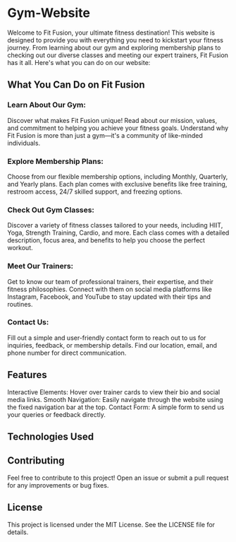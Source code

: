 # Gym-Website
Welcome to Fit Fusion, your ultimate fitness destination! This website is designed to provide you with everything you need to kickstart your fitness journey. From learning about our gym and exploring membership plans to checking out our diverse classes and meeting our expert trainers, Fit Fusion has it all. Here's what you can do on our website:

## What You Can Do on Fit Fusion
### Learn About Our Gym:
Discover what makes Fit Fusion unique! Read about our mission, values, and commitment to helping you achieve your fitness goals.
Understand why Fit Fusion is more than just a gym—it's a community of like-minded individuals.
### Explore Membership Plans:
Choose from our flexible membership options, including Monthly, Quarterly, and Yearly plans.
Each plan comes with exclusive benefits like free training, restroom access, 24/7 skilled support, and freezing options.
### Check Out Gym Classes:
Discover a variety of fitness classes tailored to your needs, including HIIT, Yoga, Strength Training, Cardio, and more.
Each class comes with a detailed description, focus area, and benefits to help you choose the perfect workout.
### Meet Our Trainers:
Get to know our team of professional trainers, their expertise, and their fitness philosophies.
Connect with them on social media platforms like Instagram, Facebook, and YouTube to stay updated with their tips and routines.
### Contact Us:
Fill out a simple and user-friendly contact form to reach out to us for inquiries, feedback, or membership details.
Find our location, email, and phone number for direct communication.

## Features
Interactive Elements: Hover over trainer cards to view their bio and social media links.
Smooth Navigation: Easily navigate through the website using the fixed navigation bar at the top.
Contact Form: A simple form to send us your queries or feedback directly.

## Technologies Used


## Contributing
Feel free to contribute to this project! Open an issue or submit a pull request for any improvements or bug fixes.

## License
This project is licensed under the MIT License. See the LICENSE file for details.
